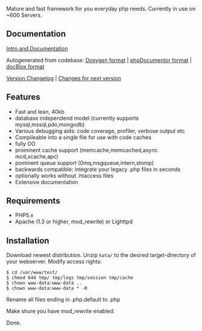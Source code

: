 Mature and fast framework for you everyday php needs. Currently in use on ~600 Servers.

## Documentation ##
[Intro and Documentation](QuickIntro.md)

Autogenerated from codebase: [Doxygen format](http://kata.googlecode.com/svn/trunk/kataDoku/doxygen/html/index.html) | [phpDocumentor format](http://kata.googlecode.com/svn/trunk/kataDoku/phpdoc/index.html) | [docBlox format](http://kata.googlecode.com/svn/trunk/kataDoku/docblox/index.html)

[Version Changelog](Changelog.md) | [Changes for next version](CurrentChanges.md)


## Features ##
  * Fast and lean, 40kb
  * database independend model (currently supports mysql,mssql,pdo,mongodb)
  * Various debugging aids: code coverage, profiler, verbose output etc
  * Compileable into a single file for use with code caches
  * fully OO
  * prominent cache support (memcache,memcached,async mcd,xcache,apc)
  * pominent queue support (0mq,msgqueue,intern,stomp)
  * backwards compatible: integrate your legacy .php files in seconds
  * optionally works without .htaccess files
  * Extensive documentation

## Requirements ##
  * PHP5.x
  * Apache (1.3 or higher, mod\_rewrite) or Lighttpd

## Installation ##
Download newest distribution. Unzip `kata/` to the desired target-directory of your webserver. Modify access rights:
```
$ cd /var/www/test/
$ chmod 644 tmp/ tmp/logs tmp/session tmp/cache
$ chown www-data:www-data ..
$ chown www-data:www-data * -R
```

Rename all files ending in .php.default to .php

Make shure you have mod\_rewrite enabled.

Done.